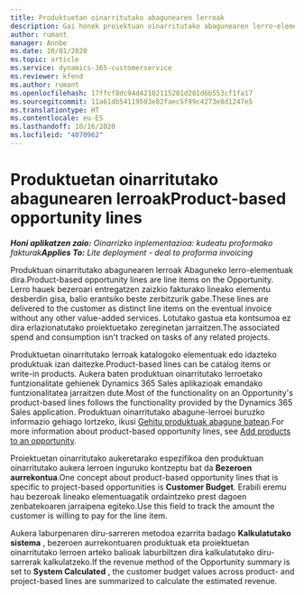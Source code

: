 ```yaml
---
title: Produktuetan oinarritutako abagunearen lerroak
description: Gai honek proiektuan oinarritutako abagunearen lerro-elementuei buruzko informazioa eskaintzen du Project Operations-en.
author: rumant
manager: Annbe
ms.date: 10/01/2020
ms.topic: article
ms.service: dynamics-365-customerservice
ms.reviewer: kfend
ms.author: rumant
ms.openlocfilehash: 17ffcf8dc94d42102115281d281d6b553cf1fa17
ms.sourcegitcommit: 11a61db54119503e82faec5f99c4273e8d1247e5
ms.translationtype: HT
ms.contentlocale: eu-ES
ms.lasthandoff: 10/16/2020
ms.locfileid: "4070962"
---
```

# <a name="product-based-opportunity-lines"></a><span data-ttu-id="1a4c8-103">Produktuetan oinarritutako abagunearen lerroak</span><span class="sxs-lookup"><span data-stu-id="1a4c8-103">Product-based opportunity lines</span></span>

<span data-ttu-id="1a4c8-104">_**Honi aplikatzen zaio:** Oinarrizko inplementazioa: kudeatu proformako fakturak_</span><span class="sxs-lookup"><span data-stu-id="1a4c8-104">_**Applies To:** Lite deployment - deal to proforma invoicing_</span></span>

<span data-ttu-id="1a4c8-105">Produktuan oinarritutako abagunearen lerroak Abaguneko lerro-elementuak dira.</span><span class="sxs-lookup"><span data-stu-id="1a4c8-105">Product-based opportunity lines are line items on the Opportunity.</span></span> <span data-ttu-id="1a4c8-106">Lerro hauek bezeroari entregatzen zaizkio fakturako lineako elementu desberdin gisa, balio erantsiko beste zerbitzurik gabe.</span><span class="sxs-lookup"><span data-stu-id="1a4c8-106">These lines are delivered to the customer as distinct line items on the eventual invoice without any other value-added services.</span></span> <span data-ttu-id="1a4c8-107">Lotutako gastua eta kontsumoa ez dira erlazionatutako proiektuetako zereginetan jarraitzen.</span><span class="sxs-lookup"><span data-stu-id="1a4c8-107">The associated spend and consumption isn't tracked on tasks of any related projects.</span></span>

<span data-ttu-id="1a4c8-108">Produktuetan oinarritutako lerroak katalogoko elementuak edo idazteko produktuak izan daitezke.</span><span class="sxs-lookup"><span data-stu-id="1a4c8-108">Product-based lines can be catalog items or write-in products.</span></span> <span data-ttu-id="1a4c8-109">Aukera baten produktuan oinarritutako lerroetako funtzionalitate gehienek Dynamics 365 Sales aplikazioak emandako funtzionalitatea jarraitzen dute.</span><span class="sxs-lookup"><span data-stu-id="1a4c8-109">Most of the functionality on an Opportunity's product-based lines follows the functionality provided by the Dynamics 365 Sales application.</span></span> <span data-ttu-id="1a4c8-110">Produktuan oinarritutako abagune-lerroei buruzko informazio gehiago lortzeko, ikusi [Gehitu produktuak abagune batean](https://docs.microsoft.com/dynamics365/sales-enterprise/add-products-opportunity).</span><span class="sxs-lookup"><span data-stu-id="1a4c8-110">For more information about product-based opportunity lines, see [Add products to an opportunity](https://docs.microsoft.com/dynamics365/sales-enterprise/add-products-opportunity).</span></span>

<span data-ttu-id="1a4c8-111">Proiektuetan oinarritutako aukeretarako espezifikoa den produktuan oinarritutako aukera lerroen inguruko kontzeptu bat da **Bezeroen aurrekontua**.</span><span class="sxs-lookup"><span data-stu-id="1a4c8-111">One concept about product-based opportunity lines that is specific to project-based opportunities is **Customer Budget**.</span></span> <span data-ttu-id="1a4c8-112">Erabili eremu hau bezeroak lineako elementuagatik ordaintzeko prest dagoen zenbatekoaren jarraipena egiteko.</span><span class="sxs-lookup"><span data-stu-id="1a4c8-112">Use this field to track the amount the customer is willing to pay for the line item.</span></span>

<span data-ttu-id="1a4c8-113">Aukera laburpenaren diru-sarreren metodoa ezarrita badago **Kalkulatutako sistema** , bezeroen aurrekontuaren produktuak eta proiektuetan oinarritutako lerroen arteko balioak laburbiltzen dira kalkulatutako diru-sarrerak kalkulatzeko.</span><span class="sxs-lookup"><span data-stu-id="1a4c8-113">If the revenue method of the Opportunity summary is set to **System Calculated** , the customer budget values across product- and project-based lines are summarized to calculate the estimated revenue.</span></span>
